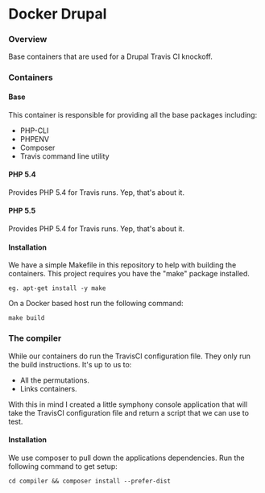 Docker Drupal
=============

### Overview

Base containers that are used for a Drupal Travis CI knockoff.

### Containers

#### Base

This container is responsible for providing all the base packages including:

* PHP-CLI
* PHPENV
* Composer
* Travis command line utility

#### PHP 5.4

Provides PHP 5.4 for Travis runs. Yep, that's about it.

#### PHP 5.5

Provides PHP 5.4 for Travis runs. Yep, that's about it.

#### Installation

We have a simple Makefile in this repository to help with building the
containers. This project requires you have the "make" package installed.

```
eg. apt-get install -y make

```

On a Docker based host run the following command:

```
make build
```

### The compiler

While our containers do run the TravisCI configuration file. They only run the
build instructions. It's up to us to:

* All the permutations.
* Links containers.

With this in mind I created a little symphony console application that will take
the TravisCI configuration file and return a script that we can use to test.

#### Installation

We use composer to pull down the applications dependencies. Run the following
command to get setup:

```
cd compiler && composer install --prefer-dist
```

